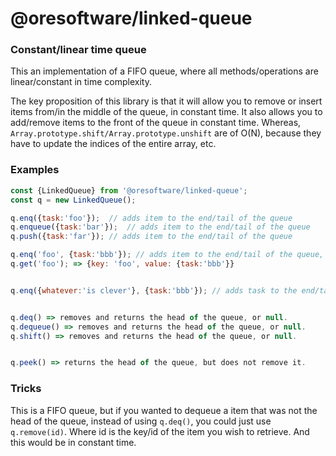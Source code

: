 

# @oresoftware/linked-queue

### Constant/linear time queue

This an implementation of a FIFO queue, where all methods/operations are linear/constant in time complexity.

The key proposition of this library is that it will allow you to remove or insert items from/in the middle of the queue,
in constant time. It also allows you to add/remove items to the front of the queue in constant time.  Whereas, `Array.prototype.shift/Array.prototype.unshift`
are of O(N), because they have to update the indices of the entire array, etc.




### Examples

```js
const {LinkedQueue} from '@oresoftware/linked-queue';
const q = new LinkedQueue();

q.enq({task:'foo'});  // adds item to the end/tail of the queue
q.enqueue({task:'bar'});  // adds item to the end/tail of the queue
q.push({task:'far'}); // adds item to the end/tail of the queue

q.enq('foo', {task:'bbb'}); // adds item to the end/tail of the queue, with id/key = 'foo'
q.get('foo'); => {key: 'foo', value: {task:'bbb'}}


q.enq({whatever:'is clever'}, {task:'bbb'}); // adds task to the end/tail of the queue, with id/key = {whatever:'is clever'}


q.deq() => removes and returns the head of the queue, or null.
q.dequeue() => removes and returns the head of the queue, or null.
q.shift() => removes and returns the head of the queue, or null.


q.peek() => returns the head of the queue, but does not remove it.

```


### Tricks

This is a FIFO queue, but if you wanted to dequeue a item that was not the head of the queue, instead of using `q.deq()`, you
could just use `q.remove(id)`. Where id is the key/id of the item you wish to retrieve. And this would be
in constant time.



